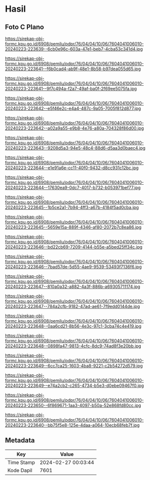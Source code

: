 # Hasil

## Foto C Plano

https://sirekap-obj-formc.kpu.go.id/6908/pemilu/pdpr/76/04/04/10/06/7604041006010-20240223-223639--6cb0e96c-603a-47e1-beb7-4cba53c341d4.jpg

https://sirekap-obj-formc.kpu.go.id/6908/pemilu/pdpr/76/04/04/10/06/7604041006010-20240223-223641--f6b0cad4-ab9f-48e1-8b58-b97dea055d65.jpg

https://sirekap-obj-formc.kpu.go.id/6908/pemilu/pdpr/76/04/04/10/06/7604041006010-20240223-223641--9f7c494a-f2a7-49af-ba0f-2f69ee5075fa.jpg

https://sirekap-obj-formc.kpu.go.id/6908/pemilu/pdpr/76/04/04/10/06/7604041006010-20240223-223642--e5f46e2c-e4a4-487c-9a05-7005f812d877.jpg

https://sirekap-obj-formc.kpu.go.id/6908/pemilu/pdpr/76/04/04/10/06/7604041006010-20240223-223642--a02a9a55-e9b8-4e76-a80a-704328f86d00.jpg

https://sirekap-obj-formc.kpu.go.id/6908/pemilu/pdpr/76/04/04/10/06/7604041006010-20240223-223643--9208d5a3-94e5-48c4-88d6-d5aa3d0baec4.jpg

https://sirekap-obj-formc.kpu.go.id/6908/pemilu/pdpr/76/04/04/10/06/7604041006010-20240223-223644--e1e91a6e-cc11-40f0-9432-d8cc931c12bc.jpg

https://sirekap-obj-formc.kpu.go.id/6908/pemilu/pdpr/76/04/04/10/06/7604041006010-20240223-223644--17630ea9-0dc7-4017-b732-b053971bef77.jpg

https://sirekap-obj-formc.kpu.go.id/6908/pemilu/pdpr/76/04/04/10/06/7604041006010-20240223-223645--1b5ce2a1-7b94-4ff3-a67b-4184f5ad0cba.jpg

https://sirekap-obj-formc.kpu.go.id/6908/pemilu/pdpr/76/04/04/10/06/7604041006010-20240223-223645--5659e15a-889f-4346-af80-2072b7c8ea86.jpg

https://sirekap-obj-formc.kpu.go.id/6908/pemilu/pdpr/76/04/04/10/06/7604041006010-20240223-223646--bd22cb69-7209-4144-b55e-a5bed25ff34c.jpg

https://sirekap-obj-formc.kpu.go.id/6908/pemilu/pdpr/76/04/04/10/06/7604041006010-20240223-223646--7bad57de-5d55-4ae9-9539-53493f7136f6.jpg

https://sirekap-obj-formc.kpu.go.id/6908/pemilu/pdpr/76/04/04/10/06/7604041006010-20240223-223647--810a0a32-a882-4a3f-886b-a69305711174.jpg

https://sirekap-obj-formc.kpu.go.id/6908/pemilu/pdpr/76/04/04/10/06/7604041006010-20240223-223647--784a2cfb-9182-47ad-ae61-7f9edd0144de.jpg

https://sirekap-obj-formc.kpu.go.id/6908/pemilu/pdpr/76/04/04/10/06/7604041006010-20240223-223648--0aa6cd21-8b56-4e3c-97c1-3cba74c4e419.jpg

https://sirekap-obj-formc.kpu.go.id/6908/pemilu/pdpr/76/04/04/10/06/7604041006010-20240223-223648--0898fa47-9813-4cfc-8dc9-74ad8f3e20bb.jpg

https://sirekap-obj-formc.kpu.go.id/6908/pemilu/pdpr/76/04/04/10/06/7604041006010-20240223-223649--6cc7ca25-1603-4ba8-9221-c2b54272d579.jpg

https://sirekap-obj-formc.kpu.go.id/6908/pemilu/pdpr/76/04/04/10/06/7604041006010-20240223-223649--e74a2cb2-c265-4734-b5e3-d0ebe09467f0.jpg

https://sirekap-obj-formc.kpu.go.id/6908/pemilu/pdpr/76/04/04/10/06/7604041006010-20240223-223650--6f869671-1aa3-4097-b50a-52e868fd80cc.jpg

https://sirekap-obj-formc.kpu.go.id/6908/pemilu/pdpr/76/04/04/10/06/7604041006010-20240223-223640--bb75f5e8-125e-4daa-a064-10ecb68feb7f.jpg


## Metadata

| Key        | Value               |
| ---------- | ------------------- |
| Time Stamp | 2024-02-27 00:03:44 |
| Kode Dapil | 7601                |



